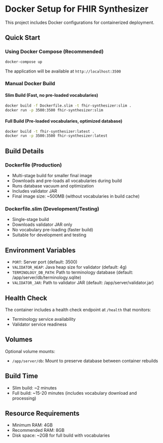 # Docker Setup for FHIR Synthesizer

This project includes Docker configurations for containerized deployment.

## Quick Start

### Using Docker Compose (Recommended)

```bash
docker-compose up
```

The application will be available at `http://localhost:3500`

### Manual Docker Build

#### Slim Build (Fast, no pre-loaded vocabularies)

```bash
docker build -f Dockerfile.slim -t fhir-synthesizer:slim .
docker run -p 3500:3500 fhir-synthesizer:slim
```

#### Full Build (Pre-loaded vocabularies, optimized database)

```bash
docker build -t fhir-synthesizer:latest .
docker run -p 3500:3500 fhir-synthesizer:latest
```

## Build Details

### Dockerfile (Production)

- Multi-stage build for smaller final image
- Downloads and pre-loads all vocabularies during build
- Runs database vacuum and optimization
- Includes validator JAR
- Final image size: ~500MB (without vocabularies in build cache)

### Dockerfile.slim (Development/Testing)

- Single-stage build
- Downloads validator JAR only
- No vocabulary pre-loading (faster build)
- Suitable for development and testing

## Environment Variables

- `PORT`: Server port (default: 3500)
- `VALIDATOR_HEAP`: Java heap size for validator (default: 4g)
- `TERMINOLOGY_DB_PATH`: Path to terminology database (default: /app/server/db/terminology.sqlite)
- `VALIDATOR_JAR`: Path to validator JAR (default: /app/server/validator.jar)

## Health Check

The container includes a health check endpoint at `/health` that monitors:

- Terminology service availability
- Validator service readiness

## Volumes

Optional volume mounts:

- `/app/server/db`: Mount to preserve database between container rebuilds

## Build Time

- Slim build: ~2 minutes
- Full build: ~15-20 minutes (includes vocabulary download and processing)

## Resource Requirements

- Minimum RAM: 4GB
- Recommended RAM: 8GB
- Disk space: ~2GB for full build with vocabularies
